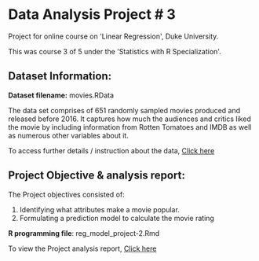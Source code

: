 # Data Analysis Project # 3

Project for online course on 'Linear Regression', Duke University. 

This was course 3 of 5 under the 'Statistics with R Specialization'.

## Dataset Information:

**Dataset filename:** movies.RData

The data set comprises of 651 randomly sampled movies produced and released before 2016. It captures how much the audiences and critics liked the movie by including information from Rotten Tomatoes and IMDB as well as numerous other variables about it.

To access further details / instruction about the data, [Click here](https://prithpal11.github.io/Linear-Regression/movies_codebook.html) 

## Project Objective & analysis report:

The Project objectives consisted of:
1. Identifying what attributes make a movie popular.
2. Formulating a prediction model to calculate the movie rating

**R programming file**: reg_model_project-2.Rmd

To view the Project analysis report, [Click here](https://prithpal11.github.io/Linear-Regression/reg_model_project-2.html)

